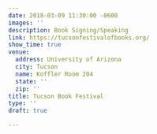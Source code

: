 ```yaml
---
date: 2018-03-09 11:30:00 -0600
images: ''
description: Book Signing/Speaking
link: https://tucsonfestivalofbooks.org/
show_time: true
venue:
  address: University of Arizona
  city: Tucson
  name: Koffler Room 204
  state: ''
  zip: ''
title: Tucson Book Festival
type: ''
draft: true

---
```

